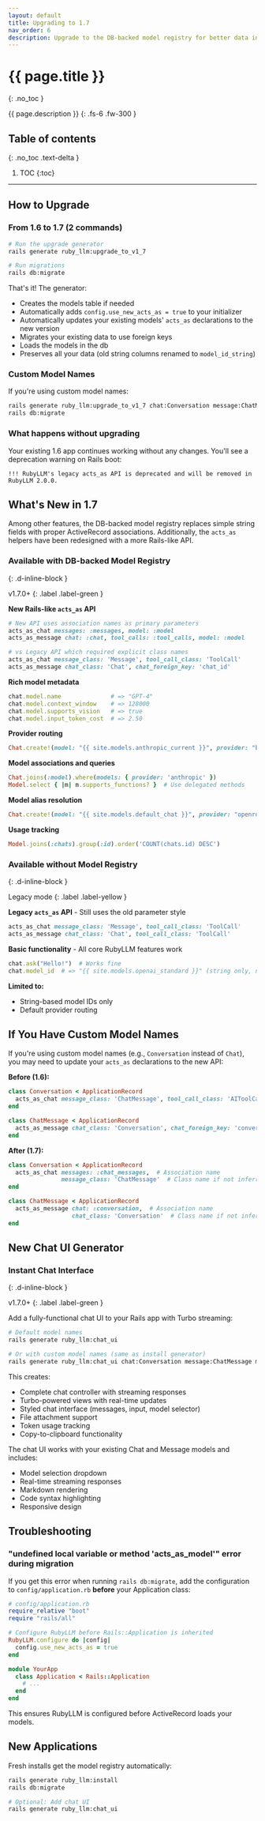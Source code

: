 ```yaml
---
layout: default
title: Upgrading to 1.7
nav_order: 6
description: Upgrade to the DB-backed model registry for better data integrity and rich model metadata.
---
```


# {{ page.title }}
{: .no_toc }

{{ page.description }}
{: .fs-6 .fw-300 }

## Table of contents
{: .no_toc .text-delta }

1. TOC
{:toc}

---

## How to Upgrade

### From 1.6 to 1.7 (2 commands)

```bash
# Run the upgrade generator
rails generate ruby_llm:upgrade_to_v1_7

# Run migrations
rails db:migrate
```

That's it! The generator:
- Creates the models table if needed
- Automatically adds `config.use_new_acts_as = true` to your initializer
- Automatically updates your existing models' `acts_as` declarations to the new version
- Migrates your existing data to use foreign keys
- Loads the models in the db
- Preserves all your data (old string columns renamed to `model_id_string`)

### Custom Model Names

If you're using custom model names:

```bash
rails generate ruby_llm:upgrade_to_v1_7 chat:Conversation message:ChatMessage tool_call:MyToolCall model:MyModel
rails db:migrate
```

### What happens without upgrading

Your existing 1.6 app continues working without any changes. You'll see a deprecation warning on Rails boot:

```
!!! RubyLLM's legacy acts_as API is deprecated and will be removed in RubyLLM 2.0.0.
```

## What's New in 1.7

Among other features, the DB-backed model registry replaces simple string fields with proper ActiveRecord associations. Additionally, the `acts_as` helpers have been redesigned with a more Rails-like API.

### Available with DB-backed Model Registry
{: .d-inline-block }

v1.7.0+
{: .label .label-green }

**New Rails-like `acts_as` API**
```ruby
# New API uses association names as primary parameters
acts_as_chat messages: :messages, model: :model
acts_as_message chat: :chat, tool_calls: :tool_calls, model: :model

# vs Legacy API which required explicit class names
acts_as_chat message_class: 'Message', tool_call_class: 'ToolCall'
acts_as_message chat_class: 'Chat', chat_foreign_key: 'chat_id'
```

**Rich model metadata**
```ruby
chat.model.name              # => "GPT-4"
chat.model.context_window    # => 128000
chat.model.supports_vision   # => true
chat.model.input_token_cost  # => 2.50
```

**Provider routing**
```ruby
Chat.create!(model: "{{ site.models.anthropic_current }}", provider: "bedrock")
```

**Model associations and queries**
```ruby
Chat.joins(:model).where(models: { provider: 'anthropic' })
Model.select { |m| m.supports_functions? }  # Use delegated methods
```

**Model alias resolution**
```ruby
Chat.create!(model: "{{ site.models.default_chat }}", provider: "openrouter")  # Resolves to openai/{{ site.models.default_chat }} automatically
```

**Usage tracking**
```ruby
Model.joins(:chats).group(:id).order('COUNT(chats.id) DESC')
```

### Available without Model Registry
{: .d-inline-block }

Legacy mode
{: .label .label-yellow }

**Legacy `acts_as` API** - Still uses the old parameter style
```ruby
acts_as_chat message_class: 'Message', tool_call_class: 'ToolCall'
acts_as_message chat_class: 'Chat', tool_call_class: 'ToolCall'
```

**Basic functionality** - All core RubyLLM features work
```ruby
chat.ask("Hello!")  # Works fine
chat.model_id  # => "{{ site.models.openai_standard }}" (string only, no metadata)
```

**Limited to:**
- String-based model IDs only
- Default provider routing

## If You Have Custom Model Names

If you're using custom model names (e.g., `Conversation` instead of `Chat`), you may need to update your `acts_as` declarations to the new API:

**Before (1.6):**
```ruby
class Conversation < ApplicationRecord
  acts_as_chat message_class: 'ChatMessage', tool_call_class: 'AIToolCall'
end

class ChatMessage < ApplicationRecord
  acts_as_message chat_class: 'Conversation', chat_foreign_key: 'conversation_id'
end
```

**After (1.7):**
```ruby
class Conversation < ApplicationRecord
  acts_as_chat messages: :chat_messages,  # Association name
               message_class: 'ChatMessage'  # Class name if not inferrable
end

class ChatMessage < ApplicationRecord
  acts_as_message chat: :conversation,  # Association name
                  chat_class: 'Conversation'  # Class name if not inferrable
end
```

## New Chat UI Generator

### Instant Chat Interface
{: .d-inline-block }

v1.7.0+
{: .label .label-green }

Add a fully-functional chat UI to your Rails app with Turbo streaming:

```bash
# Default model names
rails generate ruby_llm:chat_ui

# Or with custom model names (same as install generator)
rails generate ruby_llm:chat_ui chat:Conversation message:ChatMessage model:LLMModel
```

This creates:
- Complete chat controller with streaming responses
- Turbo-powered views with real-time updates
- Styled chat interface (messages, input, model selector)
- File attachment support
- Token usage tracking
- Copy-to-clipboard functionality

The chat UI works with your existing Chat and Message models and includes:
- Model selection dropdown
- Real-time streaming responses
- Markdown rendering
- Code syntax highlighting
- Responsive design

## Troubleshooting

### "undefined local variable or method 'acts_as_model'" error during migration

If you get this error when running `rails db:migrate`, add the configuration to `config/application.rb` **before** your Application class:

```ruby
# config/application.rb
require_relative "boot"
require "rails/all"

# Configure RubyLLM before Rails::Application is inherited
RubyLLM.configure do |config|
  config.use_new_acts_as = true
end

module YourApp
  class Application < Rails::Application
    # ...
  end
end
```

This ensures RubyLLM is configured before ActiveRecord loads your models.

## New Applications

Fresh installs get the model registry automatically:

```bash
rails generate ruby_llm:install
rails db:migrate

# Optional: Add chat UI
rails generate ruby_llm:chat_ui
```

